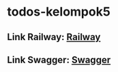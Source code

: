# todos-kelompok5
## Link Railway: [Railway](https://todos-hacktiv8-production.up.railway.app)
## Link Swagger: [Swagger](https://todos-hacktiv8-production.up.railway.app/swagger/index.html)
